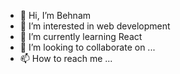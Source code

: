 - 👋 Hi, I’m Behnam
- 👀 I’m interested in web development
- 🌱 I’m currently learning React
- 💞️ I’m looking to collaborate on ...
- 📫 How to reach me ...

<!---
Behnam79f/Behnam79f is a ✨ special ✨ repository because its `README.md` (this file) appears on your GitHub profile.
You can click the Preview link to take a look at your changes.
--->
